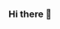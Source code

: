 ### Hi there 👋

<!--
**GullaDhanush/GullaDhanush** is a ✨ _special_ ✨ repository because its `README.md` (this file) appears on your GitHub profile.

Here are some ideas to get you started:

- 🔭 I’m currently working on ...Data Science Projects
- 🌱 I’m currently learning ... Masters ( Data Science )
- 👯 I’m looking to collaborate on ... 
- 🤔 I’m looking for help with ... AWS 
- 💬 Ask me about ... Anything
- 📫 How to reach me: ...[linkedin](https://www.linkedin.com/in/gulla-dhanush-023b70225)
- 😄 Pronouns: ...He/Him
- ⚡ Fun fact: ...iam half finish
-->

